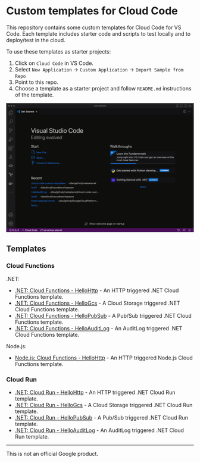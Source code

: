 # Custom templates for Cloud Code

This repository contains some custom templates for Cloud Code for VS Code. Each
template includes starter code and scripts to test locally and to deploy/test in
the cloud.

To use these templates as starter projects:

1. Click on `Cloud Code` in VS Code.
1. Select `New Application` -> `Custom Application` -> `Import Sample from Repo`
1. Point to this repo.
1. Choose a template as a starter project and follow `README.md` instructions of
   the template.

![Install templates](install.gif)

## Templates

### Cloud Functions

.NET:

* [.NET: Cloud Functions - HelloHttp](dotnet/functions/HelloHttp) - An
  HTTP triggered .NET Cloud Functions template.
* [.NET: Cloud Functions - HelloGcs](dotnet/functions/HelloGcs) - A
  Cloud Storage triggered .NET Cloud Functions template.
* [.NET: Cloud Functions - HelloPubSub](dotnet/functions/HelloPubSub) - A
  Pub/Sub triggered .NET Cloud Functions template.
* [.NET: Cloud Functions - HelloAuditLog](dotnet/functions/HelloAuditLog) - An
  AuditLog triggered .NET Cloud Functions template.

Node.js:

* [Node.js: Cloud Functions - HelloHttp](nodejs/functions/hello-http) - An
  HTTP triggered Node.js Cloud Functions template.

### Cloud Run

* [.NET: Cloud Run - HelloHttp](dotnet/run/HelloHttp) - An HTTP triggered .NET
  Cloud Run template.
* [.NET: Cloud Run - HelloGcs](dotnet/run/HelloGcs) - A Cloud Storage triggered
  .NET Cloud Run template.
* [.NET: Cloud Run - HelloPubSub](dotnet/run/HelloPubSub) - A Pub/Sub triggered
  .NET Cloud Run template.
* [.NET: Cloud Run - HelloAuditLog](dotnet/run/HelloAuditLog) - An AuditLog
  triggered .NET Cloud Run template.

-------

This is not an official Google product.
